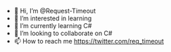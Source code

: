 - 👋 Hi, I’m @Request-Timeout
- 👀 I’m interested in learning
- 🌱 I’m currently learning C#
- 💞️ I’m looking to collaborate on C#
- 📫 How to reach me https://twitter.com/req_timeout

<!---
Request-Timeout/Request-Timeout is a ✨ special ✨ repository because its `README.md` (this file) appears on your GitHub profile.
You can click the Preview link to take a look at your changes.
--->
